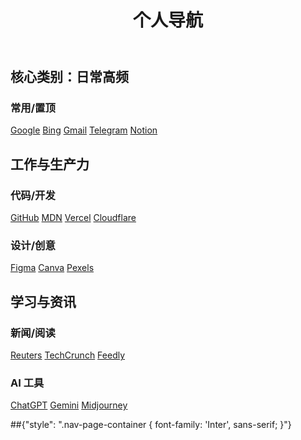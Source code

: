 <div class="nav-page-container">
<div class="max-w-7xl mx-auto">
<header class="flex justify-between items-center mb-8">
<h1 class="text-3xl font-bold text-slate-900 dark:text-white">个人导航</h1>
</header>
<main id="link-grid" class="grid grid-cols-1 md:grid-cols-2 lg:grid-cols-3 gap-6">
<div class="category-card bg-white dark:bg-slate-800 rounded-lg shadow-md p-6">
<h2 class="font-bold text-xl mb-4 text-slate-900 dark:text-white">核心类别：日常高频</h2>
<div class="space-y-4">
<div>
<h3 class="font-semibold text-slate-600 dark:text-slate-400 mb-2">常用/置顶</h3>
<div class="flex flex-wrap gap-2">
<a href="https://www.google.com/" target="_blank" class="link-item bg-slate-100 hover:bg-slate-200 dark:bg-slate-700 dark:hover:bg-slate-600 text-sm font-medium py-1 px-3 rounded-full">Google</a>
<a href="https://www.bing.com/" target="_blank" class="link-item bg-slate-100 hover:bg-slate-200 dark:bg-slate-700 dark:hover:bg-slate-600 text-sm font-medium py-1 px-3 rounded-full">Bing</a>
<a href="https://mail.google.com/" target="_blank" class="link-item bg-slate-100 hover:bg-slate-200 dark:bg-slate-700 dark:hover:bg-slate-600 text-sm font-medium py-1 px-3 rounded-full">Gmail</a>
<a href="https://web.telegram.org/" target="_blank" class="link-item bg-slate-100 hover:bg-slate-200 dark:bg-slate-700 dark:hover:bg-slate-600 text-sm font-medium py-1 px-3 rounded-full">Telegram</a>
<a href="https://www.notion.so/" target="_blank" class="link-item bg-slate-100 hover:bg-slate-200 dark:bg-slate-700 dark:hover:bg-slate-600 text-sm font-medium py-1 px-3 rounded-full">Notion</a>
</div>
</div>
</div>
</div>
<div class="category-card bg-white dark:bg-slate-800 rounded-lg shadow-md p-6">
<h2 class="font-bold text-xl mb-4 text-slate-900 dark:text-white">工作与生产力</h2>
<div class="space-y-4">
<div>
<h3 class="font-semibold text-slate-600 dark:text-slate-400 mb-2">代码/开发</h3>
<div class="flex flex-wrap gap-2">
<a href="https://github.com/" target="_blank" class="link-item bg-slate-100 hover:bg-slate-200 dark:bg-slate-700 dark:hover:bg-slate-600 text-sm font-medium py-1 px-3 rounded-full">GitHub</a>
<a href="https://developer.mozilla.org/" target="_blank" class="link-item bg-slate-100 hover:bg-slate-200 dark:bg-slate-700 dark:hover:bg-slate-600 text-sm font-medium py-1 px-3 rounded-full">MDN</a>
<a href="https://vercel.com/" target="_blank" class="link-item bg-slate-100 hover:bg-slate-200 dark:bg-slate-700 dark:hover:bg-slate-600 text-sm font-medium py-1 px-3 rounded-full">Vercel</a>
<a href="https://www.cloudflare.com/" target="_blank" class="link-item bg-slate-100 hover:bg-slate-200 dark:bg-slate-700 dark:hover:bg-slate-600 text-sm font-medium py-1 px-3 rounded-full">Cloudflare</a>
</div>
</div>
<div>
<h3 class="font-semibold text-slate-600 dark:text-slate-400 mb-2">设计/创意</h3>
<div class="flex flex-wrap gap-2">
<a href="https://www.figma.com/" target="_blank" class="link-item bg-slate-100 hover:bg-slate-200 dark:bg-slate-700 dark:hover:bg-slate-600 text-sm font-medium py-1 px-3 rounded-full">Figma</a>
<a href="https://www.canva.com/" target="_blank" class="link-item bg-slate-100 hover:bg-slate-200 dark:bg-slate-700 dark:hover:bg-slate-600 text-sm font-medium py-1 px-3 rounded-full">Canva</a>
<a href="https://www.pexels.com/" target="_blank" class="link-item bg-slate-100 hover:bg-slate-200 dark:bg-slate-700 dark:hover:bg-slate-600 text-sm font-medium py-1 px-3 rounded-full">Pexels</a>
</div>
</div>
</div>
</div>
<div class="category-card bg-white dark:bg-slate-800 rounded-lg shadow-md p-6">
<h2 class="font-bold text-xl mb-4 text-slate-900 dark:text-white">学习与资讯</h2>
<div class="space-y-4">
<div>
<h3 class="font-semibold text-slate-600 dark:text-slate-400 mb-2">新闻/阅读</h3>
<div class="flex flex-wrap gap-2">
<a href="[可疑链接已删除]" target="_blank" class="link-item bg-slate-100 hover:bg-slate-200 dark:bg-slate-700 dark:hover:bg-slate-600 text-sm font-medium py-1 px-3 rounded-full">Reuters</a>
<a href="https://techcrunch.com/" target="_blank" class="link-item bg-slate-100 hover:bg-slate-200 dark:bg-slate-700 dark:hover:bg-slate-600 text-sm font-medium py-1 px-3 rounded-full">TechCrunch</a>
<a href="https://feedly.com/" target="_blank" class="link-item bg-slate-100 hover:bg-slate-200 dark:bg-slate-700 dark:hover:bg-slate-600 text-sm font-medium py-1 px-3 rounded-full">Feedly</a>
</div>
</div>
<div>
<h3 class="font-semibold text-slate-600 dark:text-slate-400 mb-2">AI 工具</h3>
<div class="flex flex-wrap gap-2">
<a href="https://chat.openai.com/" target="_blank" class="link-item bg-slate-100 hover:bg-slate-200 dark:bg-slate-700 dark:hover:bg-slate-600 text-sm font-medium py-1 px-3 rounded-full">ChatGPT</a>
<a href="https://gemini.google.com/" target="_blank" class="link-item bg-slate-100 hover:bg-slate-200 dark:bg-slate-700 dark:hover:bg-slate-600 text-sm font-medium py-1 px-3 rounded-full">Gemini</a>
<a href="https://www.midjourney.com/" target="_blank" class="link-item bg-slate-100 hover:bg-slate-200 dark:bg-slate-700 dark:hover:bg-slate-600 text-sm font-medium py-1 px-3 rounded-full">Midjourney</a>
</div>
</div>
</div>
</div>
</main>
</div>
</div>

##{"style": ".nav-page-container { font-family: 'Inter', sans-serif; }"}